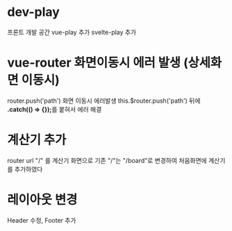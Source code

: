 # dev-play
프론트 개발 공간 
vue-play 추가
svelte-play 추가

# vue-router 화면이동시 에러 발생 (상세화면 이동시)
router.push('path') 화면 이동시 에러발생
this.$router.push('path') 뒤에 <b>.catch(() => {});</b>를 붙혀서 에러 해결

# 계산기 추가
router url "/" 를 계산기 화면으로 기존 "/"는 "/board"로 변경하여 처음화면에 계산기를 추가하였다

# 레이아웃 변경
Header 수정, Footer 추가
